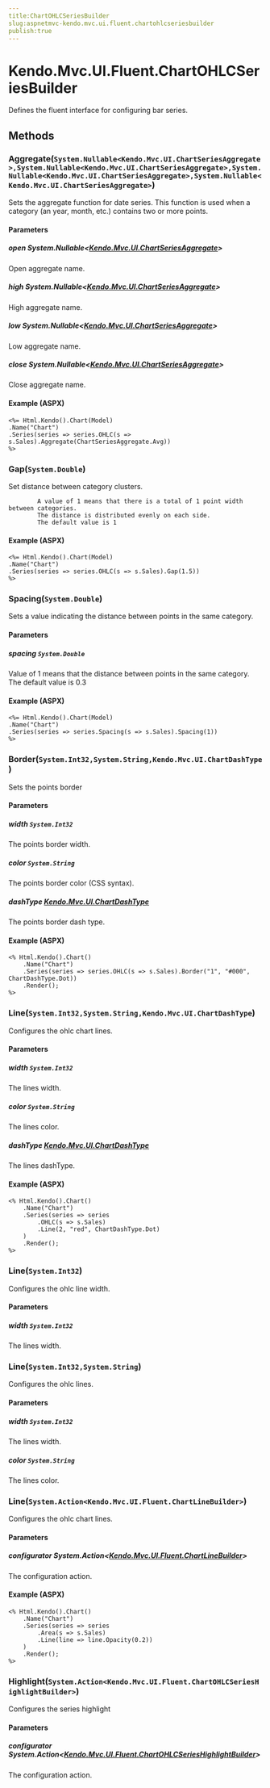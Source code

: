 ```yaml
---
title:ChartOHLCSeriesBuilder
slug:aspnetmvc-kendo.mvc.ui.fluent.chartohlcseriesbuilder
publish:true
---
```


# Kendo.Mvc.UI.Fluent.ChartOHLCSeriesBuilder
Defines the fluent interface for configuring bar series.



## Methods

### Aggregate(`System.Nullable<Kendo.Mvc.UI.ChartSeriesAggregate>,System.Nullable<Kendo.Mvc.UI.ChartSeriesAggregate>,System.Nullable<Kendo.Mvc.UI.ChartSeriesAggregate>,System.Nullable<Kendo.Mvc.UI.ChartSeriesAggregate>`)
Sets the aggregate function for date series.
            This function is used when a category (an year, month, etc.) contains two or more points.


#### Parameters

##### open System.Nullable<[Kendo.Mvc.UI.ChartSeriesAggregate](/api/wrappers/aspnet-mvc/Kendo.Mvc.UI/ChartSeriesAggregate)>
Open aggregate name.

##### high System.Nullable<[Kendo.Mvc.UI.ChartSeriesAggregate](/api/wrappers/aspnet-mvc/Kendo.Mvc.UI/ChartSeriesAggregate)>
High aggregate name.

##### low System.Nullable<[Kendo.Mvc.UI.ChartSeriesAggregate](/api/wrappers/aspnet-mvc/Kendo.Mvc.UI/ChartSeriesAggregate)>
Low aggregate name.

##### close System.Nullable<[Kendo.Mvc.UI.ChartSeriesAggregate](/api/wrappers/aspnet-mvc/Kendo.Mvc.UI/ChartSeriesAggregate)>
Close aggregate name.




#### Example (ASPX)
    <%= Html.Kendo().Chart(Model)
    .Name("Chart")
    .Series(series => series.OHLC(s => s.Sales).Aggregate(ChartSeriesAggregate.Avg))
    %>


### Gap(`System.Double`)
Set distance between category clusters. 
            
            A value of 1 means that there is a total of 1 point width between categories. 
            The distance is distributed evenly on each side.
            The default value is 1




#### Example (ASPX)
    <%= Html.Kendo().Chart(Model)
    .Name("Chart")
    .Series(series => series.OHLC(s => s.Sales).Gap(1.5))
    %>


### Spacing(`System.Double`)
Sets a value indicating the distance between points in the same category.


#### Parameters

##### spacing `System.Double`
Value of 1 means that the distance between points in the same category.
            The default value is 0.3




#### Example (ASPX)
    <%= Html.Kendo().Chart(Model)
    .Name("Chart")
    .Series(series => series.Spacing(s => s.Sales).Spacing(1))
    %>


### Border(`System.Int32,System.String,Kendo.Mvc.UI.ChartDashType`)
Sets the points border


#### Parameters

##### width `System.Int32`
The points border width.

##### color `System.String`
The points border color (CSS syntax).

##### dashType [Kendo.Mvc.UI.ChartDashType](/api/wrappers/aspnet-mvc/Kendo.Mvc.UI/ChartDashType)
The points border dash type.




#### Example (ASPX)
    <% Html.Kendo().Chart()
        .Name("Chart")
        .Series(series => series.OHLC(s => s.Sales).Border("1", "#000", ChartDashType.Dot))
        .Render();
    %>


### Line(`System.Int32,System.String,Kendo.Mvc.UI.ChartDashType`)
Configures the ohlc chart lines.


#### Parameters

##### width `System.Int32`
The lines width.

##### color `System.String`
The lines color.

##### dashType [Kendo.Mvc.UI.ChartDashType](/api/wrappers/aspnet-mvc/Kendo.Mvc.UI/ChartDashType)
The lines dashType.




#### Example (ASPX)
    <% Html.Kendo().Chart()
        .Name("Chart")
        .Series(series => series
            .OHLC(s => s.Sales)
            .Line(2, "red", ChartDashType.Dot)
        )
        .Render();
    %>


### Line(`System.Int32`)
Configures the ohlc line width.


#### Parameters

##### width `System.Int32`
The lines width.





### Line(`System.Int32,System.String`)
Configures the ohlc lines.


#### Parameters

##### width `System.Int32`
The lines width.

##### color `System.String`
The lines color.





### Line(`System.Action<Kendo.Mvc.UI.Fluent.ChartLineBuilder>`)
Configures the ohlc chart lines.


#### Parameters

##### configurator System.Action<[Kendo.Mvc.UI.Fluent.ChartLineBuilder](/api/wrappers/aspnet-mvc/Kendo.Mvc.UI.Fluent/ChartLineBuilder)>
The configuration action.




#### Example (ASPX)
    <% Html.Kendo().Chart()
        .Name("Chart")
        .Series(series => series
            .Area(s => s.Sales)
            .Line(line => line.Opacity(0.2))
        )
        .Render();
    %>


### Highlight(`System.Action<Kendo.Mvc.UI.Fluent.ChartOHLCSeriesHighlightBuilder>`)
Configures the series highlight


#### Parameters

##### configurator System.Action<[Kendo.Mvc.UI.Fluent.ChartOHLCSeriesHighlightBuilder](/api/wrappers/aspnet-mvc/Kendo.Mvc.UI.Fluent/ChartOHLCSeriesHighlightBuilder)>
The configuration action.






